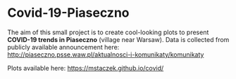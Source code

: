 # Covid-19-Piaseczno

The aim of this small project is to create cool-looking plots to present **COVID-19 trends in Piaseczno** (village near Warsaw). 
Data is collected from publicly available announcement here:
http://piaseczno.psse.waw.pl/aktualnosci-i-komunikaty/komunikaty

Plots available here:
https://mstaczek.github.io/covid/
